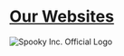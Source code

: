# [Our Websites](https://github.com/Our-Websites)

![Spooky Inc. Official Logo](https://cdn.shapes.lol/spook/logo.png)

